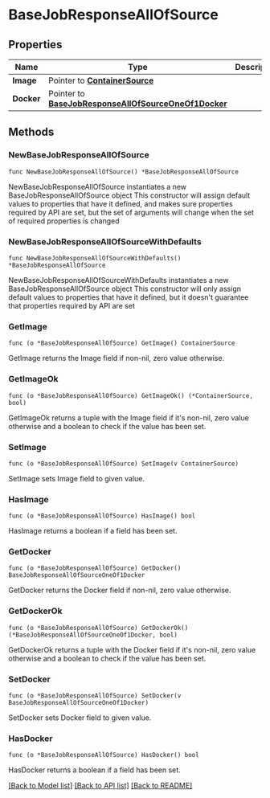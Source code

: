 # BaseJobResponseAllOfSource

## Properties

Name | Type | Description | Notes
------------ | ------------- | ------------- | -------------
**Image** | Pointer to [**ContainerSource**](ContainerSource.md) |  | [optional] 
**Docker** | Pointer to [**BaseJobResponseAllOfSourceOneOf1Docker**](BaseJobResponseAllOfSourceOneOf1Docker.md) |  | [optional] 

## Methods

### NewBaseJobResponseAllOfSource

`func NewBaseJobResponseAllOfSource() *BaseJobResponseAllOfSource`

NewBaseJobResponseAllOfSource instantiates a new BaseJobResponseAllOfSource object
This constructor will assign default values to properties that have it defined,
and makes sure properties required by API are set, but the set of arguments
will change when the set of required properties is changed

### NewBaseJobResponseAllOfSourceWithDefaults

`func NewBaseJobResponseAllOfSourceWithDefaults() *BaseJobResponseAllOfSource`

NewBaseJobResponseAllOfSourceWithDefaults instantiates a new BaseJobResponseAllOfSource object
This constructor will only assign default values to properties that have it defined,
but it doesn't guarantee that properties required by API are set

### GetImage

`func (o *BaseJobResponseAllOfSource) GetImage() ContainerSource`

GetImage returns the Image field if non-nil, zero value otherwise.

### GetImageOk

`func (o *BaseJobResponseAllOfSource) GetImageOk() (*ContainerSource, bool)`

GetImageOk returns a tuple with the Image field if it's non-nil, zero value otherwise
and a boolean to check if the value has been set.

### SetImage

`func (o *BaseJobResponseAllOfSource) SetImage(v ContainerSource)`

SetImage sets Image field to given value.

### HasImage

`func (o *BaseJobResponseAllOfSource) HasImage() bool`

HasImage returns a boolean if a field has been set.

### GetDocker

`func (o *BaseJobResponseAllOfSource) GetDocker() BaseJobResponseAllOfSourceOneOf1Docker`

GetDocker returns the Docker field if non-nil, zero value otherwise.

### GetDockerOk

`func (o *BaseJobResponseAllOfSource) GetDockerOk() (*BaseJobResponseAllOfSourceOneOf1Docker, bool)`

GetDockerOk returns a tuple with the Docker field if it's non-nil, zero value otherwise
and a boolean to check if the value has been set.

### SetDocker

`func (o *BaseJobResponseAllOfSource) SetDocker(v BaseJobResponseAllOfSourceOneOf1Docker)`

SetDocker sets Docker field to given value.

### HasDocker

`func (o *BaseJobResponseAllOfSource) HasDocker() bool`

HasDocker returns a boolean if a field has been set.


[[Back to Model list]](../README.md#documentation-for-models) [[Back to API list]](../README.md#documentation-for-api-endpoints) [[Back to README]](../README.md)


